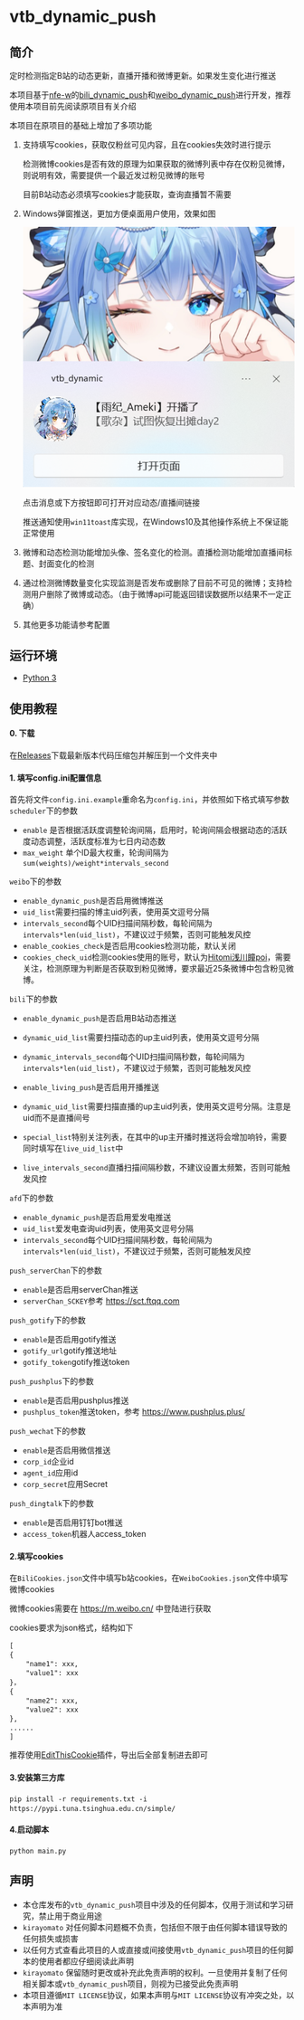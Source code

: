 # vtb_dynamic_push
## 简介

定时检测指定B站的动态更新，直播开播和微博更新。如果发生变化进行推送

本项目基于[nfe-w](https://github.com/nfe-w)的[bili_dynamic_push](https://github.com/nfe-w/bili_dynamic_push)和[weibo_dynamic_push](https://github.com/nfe-w/weibo_dynamic_push/)进行开发，推荐使用本项目前先阅读原项目有关介绍

本项目在原项目的基础上增加了多项功能

1. 支持填写cookies，获取仅粉丝可见内容，且在cookies失效时进行提示

    检测微博cookies是否有效的原理为如果获取的微博列表中存在仅粉见微博，则说明有效，需要提供一个最近发过粉见微博的账号

    目前B站动态必须填写cookies才能获取，查询直播暂不需要

2. Windows弹窗推送，更加方便桌面用户使用，效果如图

    ![推送示例](example.png)

    点击消息或下方按钮即可打开对应动态/直播间链接

    推送通知使用`win11toast`库实现，在Windows10及其他操作系统上不保证能正常使用


3. 微博和动态检测功能增加头像、签名变化的检测。直播检测功能增加直播间标题、封面变化的检测

4. 通过检测微博数量变化实现监测是否发布或删除了目前不可见的微博；支持检测用户删除了微博或动态。（由于微博api可能返回错误数据所以结果不一定正确）

5. 其他更多功能请参考配置

## 运行环境

- [Python 3](https://www.python.org/)

## 使用教程

#### 0. 下载
在[Releases](https://github.com/kirayomato/vtb_dynamic_push/releases)下载最新版本代码压缩包并解压到一个文件夹中

#### 1. 填写config.ini配置信息
首先将文件`config.ini.example`重命名为`config.ini`，并依照如下格式填写参数
`scheduler`下的参数
- `enable` 是否根据活跃度调整轮询间隔，启用时，轮询间隔会根据动态的活跃度动态调整，活跃度标准为七日内动态数
- `max_weight` 单个ID最大权重，轮询间隔为 `sum(weights)/weight*intervals_second`

`weibo`下的参数
- `enable_dynamic_push`是否启用微博推送
- `uid_list`需要扫描的博主uid列表，使用英文逗号分隔
- `intervals_second`每个UID扫描间隔秒数，每轮间隔为`intervals*len(uid_list)`，不建议过于频繁，否则可能触发风控
- `enable_cookies_check`是否启用cookies检测功能，默认关闭
- `cookies_check_uid`检测cookies使用的账号，默认为[Hitomi浅川瞳poi](https://weibo.com/u/1794972577)，需要关注，检测原理为判断是否获取到粉见微博，要求最近25条微博中包含粉见微博。

`bili`下的参数
- `enable_dynamic_push`是否启用B站动态推送
- `dynamic_uid_list`需要扫描动态的up主uid列表，使用英文逗号分隔
- `dynamic_intervals_second`每个UID扫描间隔秒数，每轮间隔为`intervals*len(uid_list)`，不建议过于频繁，否则可能触发风控

- `enable_living_push`是否启用开播推送
- `dynamic_uid_list`需要扫描直播的up主uid列表，使用英文逗号分隔。注意是uid而不是直播间号
- `special_list`特别关注列表，在其中的up主开播时推送将会增加响铃，需要同时填写在`live_uid_list`中
- `live_intervals_second`直播扫描间隔秒数，不建议设置太频繁，否则可能触发风控

`afd`下的参数
- `enable_dynamic_push`是否启用爱发电推送 
- `uid_list`爱发电查询uid列表，使用英文逗号分隔
- `intervals_second`每个UID扫描间隔秒数，每轮间隔为`intervals*len(uid_list)`，不建议过于频繁，否则可能触发风控

`push_serverChan`下的参数

- `enable`是否启用serverChan推送
- `serverChan_SCKEY`参考 https://sct.ftqq.com

`push_gotify`下的参数

- `enable`是否启用gotify推送
- `gotify_url`gotify推送地址
- `gotify_token`gotify推送token


`push_pushplus`下的参数

- `enable`是否启用pushplus推送
- `pushplus_token`推送token，参考 https://www.pushplus.plus/

`push_wechat`下的参数

- `enable`是否启用微信推送
- `corp_id`企业id
- `agent_id`应用id
- `corp_secret`应用Secret

`push_dingtalk`下的参数

- `enable`是否启用钉钉bot推送
- `access_token`机器人access_token

#### 2.填写cookies

在`BiliCookies.json`文件中填写b站cookies，在`WeiboCookies.json`文件中填写微博cookies

微博cookies需要在 https://m.weibo.cn/ 中登陆进行获取

cookies要求为json格式，结构如下
```
[
{
    "name1": xxx,
    "value1": xxx
}，
{
    "name2": xxx,
    "value2": xxx
},
......
]
```
推荐使用[EditThisCookie](https://chromewebstore.google.com/detail/editthiscookie-v3/ojfebgpkimhlhcblbalbfjblapadhbol)插件，导出后全部复制进去即可
#### 3.安装第三方库

`pip install -r requirements.txt -i https://pypi.tuna.tsinghua.edu.cn/simple/`

#### 4.启动脚本

`python main.py`

## 声明

- 本仓库发布的`vtb_dynamic_push`项目中涉及的任何脚本，仅用于测试和学习研究，禁止用于商业用途
- `kirayomato` 对任何脚本问题概不负责，包括但不限于由任何脚本错误导致的任何损失或损害
- 以任何方式查看此项目的人或直接或间接使用`vtb_dynamic_push`项目的任何脚本的使用者都应仔细阅读此声明
- `kirayomato` 保留随时更改或补充此免责声明的权利。一旦使用并复制了任何相关脚本或`vtb_dynamic_push`项目，则视为已接受此免责声明
- 本项目遵循`MIT LICENSE`协议，如果本声明与`MIT LICENSE`协议有冲突之处，以本声明为准
